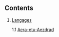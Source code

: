 ## Contents

1. [Langages](/languages/README.md)

    1.1 [Aera-etu-Aezdrad](languages/Aera-etu-Aezdrad/README.md)
